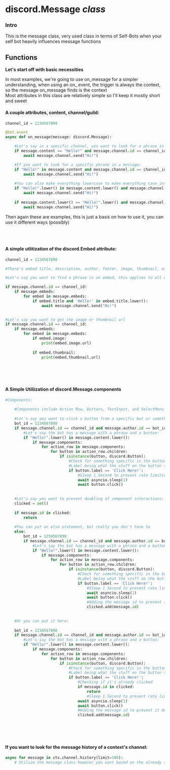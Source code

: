 # discord.Message *class*

### Intro

This is the message class, very used class in terms of Self-Bots when your self bot heavily influences message functions

## Functions


**Let's start off with basic necessities** <dl>
In most examples, we're going to use on_message for a simpler understanding, when using an on_ event, the trigger is always the context, so the message on_message finds is the context <br>
Most attributes in this class are relatively simple so I'll keep it mostly short and sweet <dl>

#### A couple attributes, content, channel/guild:
```python
channel_id = 1234567890

@bot.event
async def on_message(message: discord.Message):

    #Let's say in a specific channel, you want to look for a phrase in a message like Hello! and you the user to say hi back
    if message.content == "Hello!" and message.channel.id == channel_id:
        await message.channel.send("Hi!")

    #If you want to look for a specific phrase in a message:
    if "Hello!" in message.content and message.channel.id == channel_id:
        await message.channel.send("Hi!")
        
    #You can also make everything lowercase to make everything case_insensitive
    if "Hello!".lower() in message.content.lower() and message.channel.id == channel_id:
        await message.channel.send("Hi!")
        
    if message.content.lower() == "Hello!".lower() and message.channel.id == channel_id:
        await message.channel.send("Hi!")    
```
Then again these are examples, this is just a basis on how to use it, you can use it different ways (possibly) <dl>
<br>
<br>

#### A simple utlitization of the discord.Embed attribute:
```python
channel_id = 1234567890

#There's embed title, description, author, footer, image, thumbnail, etc.

#Let's say you want to find a phrase in an embed, this applies to all of those

if message.channel.id == channel_id:
    if message.embeds:
        for embed in message.embeds:
            if embed.title and 'Hello!' in embed.title.lower():
                await message.channel.send("Hi!")
                

#Let's say you want to get the image or thumbnail url
if message.channel.id == channel_id:
    if message.embeds:
        for embed in message.embeds:
            if embed.image:
                print(embed.image.url)
                
            if embed.thumbnail:
                print(embed.thumbnail.url)
```
<br>
<br>
<br>

#### A Simple Utiliization of discord.Message.components
```python
#Components:
    
    #Components include Action Row, Buttons, TextInput, and SelectMenu
    
    #Let's say you want to click a button from a specific bot or something
    bot_id = 1234567890
    if message.channel.id == channel_id and message.author.id == bot_id:
        #Let's say the bot has a message with a phrase and a button:
        if "Hello!".lower() in message.content.lower():
            if message.components:
                for action_row in message.components:
                    for button in action_row.children:
                        if isinstance(button, discord.Button):
                            #Check for something specific in the button
                            #Label being what the stuff on the button says
                            if button.label == 'Click Here!':
                                #Sleep 1 Second to prevent rate limiting and inefficiency
                                await asyncio.sleep(1)
                                await button.click()
                                
    
    #Let's say you want to prevent doubling of component interactions:
    clicked = set()
    
    if message.id in clicked:
        return
    
    #You can put an else statement, but really you don't have to
    else:
        bot_id = 1234567890
        if message.channel.id == channel_id and message.author.id == bot_id:
            #Let's say the bot has a message with a phrase and a button:
            if "Hello!".lower() in message.content.lower():
                if message.components:
                    for action_row in message.components:
                        for button in action_row.children:
                            if isinstance(button, discord.Button):
                                #Check for something specific in the button
                                #Label being what the stuff on the button says
                                if button.label == 'Click Here!':
                                    #Sleep 1 Second to prevent rate limiting and inefficiency
                                    await asyncio.sleep(1)
                                    await button.click()
                                    #Adding the message id to prevent it detecting the same message
                                    clicked.add(message.id)
                                    
                                    
    #Or you can put it here:
    
    bot_id = 1234567890
    if message.channel.id == channel_id and message.author.id == bot_id:
        #Let's say the bot has a message with a phrase and a button:
        if "Hello!".lower() in message.content.lower():
            if message.components:
                for action_row in message.components:
                    for button in action_row.children:
                        if isinstance(button, discord.Button):
                            #Check for something specific in the button
                            #Label being what the stuff on the button says
                            if button.label == 'Click Here!':
                                #Checking if it's already clicked
                                if message.id in clicked:
                                    return
                                    #Sleep 1 Second to prevent rate limiting and inefficiency
                                await asyncio.sleep(1)
                                await button.click()
                                #Adding the message id to prevent it detecting the same message
                                clicked.add(message.id)    
```
<br>
<br>
<br>

#### If you want to look for the message history of a context's channel:
```python
async for message in ctx.channel.history(limit=100):
    # Utilize the message class however you want based on the already sent messages, the limit is however many messages in the past history you want to look at
    
```